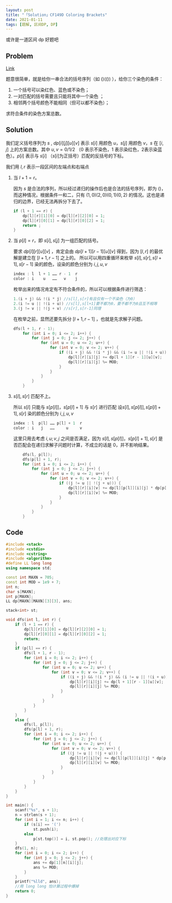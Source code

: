 ```yaml
---
layout: post
title: "「Solution」CF149D Coloring Brackets"
date: 2021-01-11
tags: [题解, 区间DP, DP]
---
```


或许是一道区间 dp 好题吧

<!-- more -->


## Problem

[Link](https://www.luogu.com.cn/problem/CF149D)

题意很简单，就是给你一串合法的括号序列（如 $()(())$ ），给你三个染色的条件：
1. 一个括号可以染红色、蓝色或不染色；
2. 一对匹配的括号需要且只能将其中一个染色 ；
3. 相邻两个括号颜色不能相同（但可以都不染色）；

求符合条件的染色方案总数。

## Solution

我们定义括号序列为 $s$ , $dp[i][j][u][v]$ 表示 $s[i]$ 用颜色 $u$，$s[j]$ 用颜色 $v$，$s$ 在 $[i,j]$ 上的方案总数。其中 $u,v=0/1/2$ （$0$ 表示不染色，$1$ 表示染红色，$2$表示染蓝色）。$p[i]$ 表示与 $s[i]$ （$s[i]$为正括号）匹配的反括号的下标。

我们用 $l,r$ 表示一段区间的左端点和右端点
1. 当 $l+1=r$。

	因为 $s$ 是合法的序列，所以经过递归的操作后也是合法的括号序列，即为 $()$，而这种情况，根据条件一和二，只有 $(1,0) (2,0) (0,1) (0,2)$ 的情况。这也是递归的边界，已经无法再拆分下去了。

	```cpp
	if (l + 1 == r) {
		dp[l][r][1][0] = dp[l][r][2][0] = 1;
		dp[l][r][0][1] = dp[l][r][0][2] = 1;
		return ;
	}
	```
2. 当 $p[l]=r$，即 $s[i],s[j]$ 为一组匹配的括号。

	要求 $dp[l][r][u][v]$ ，肯定会由 $dp[l+1][r-1][u][v]$ 得到，因为 $[l,r]$ 的最优解是建立在 $[l+1,r-1]$ 之上的。
	所以可以用四重循环来枚举 $s[l],s[r],s[l+1],s[r-1]$ 染的颜色，设染的颜色分别为 $i,j,u,v$

	```cpp
	index : l  l + 1 …… r - 1  r
	color : i    u   ……   v    j
	```
	枚举出来的情况肯定有不符合条件的，所以可以根据条件进行筛选：

	```cpp
	1.(i + j) && !(i * j) //s[l],s[r]有且仅有一个不染色（为0）
	2.(i != u || !(i + u)) //s[l],s[l+1]要不都为0，要不都不为0且互不相等
	3.(j != v || !(j + v) //s[r],s[r-1]同理
	```
	在枚举之前，显然还要先拆分 $[l+1,r-1]$ ，也就是先求解子问题。

	```cpp
	dfs(l + 1, r - 1);
        for (int i = 0; i <= 2; i++) {
            for (int j = 0; j <= 2; j++) {
                for (int u = 0; u <= 2; u++) {
                    for (int v = 0; v <= 2; v++) {
                        if ((i + j) && !(i * j) && (i != u || !(i + u)) && (j != v || !(j + v))) {
                            dp[l][r][i][j] += dp[l + 1][r - 1][u][v];
                            dp[l][r][i][j] %= MOD;
                        }
                    }
                }
            }
        }
	```
3. $s[l],s[r]$ 匹配不上。

	所以 $s[l]$ 只能与 $s[p[l]]$，$s[p[l]+1]$ 与 $s[r]$ 进行匹配
	设$s[l],s[p[l]],s[p[l]+1],s[r]$ 染的颜色分别为 $i,j,u,v$
	```cpp
	index : l  p[l] …… p[l] + 1  r
	color : i   j   ……     u     v
	```
	这里只用去考虑 $i,u;v,j$ 之间是否满足，因为 $s[l],s[p[l]]$，$s[p[l]+1],s[r]$ 是否匹配会在递归求解子问题时计算，不成立的话是 $0$，并不影响结果。

	```cpp
	    dfs(l, p[l]);
        dfs(p[l] + 1, r);
        for (int i = 0; i <= 2; i++) {
            for (int j = 0; j <= 2; j++) {
                for (int u = 0; u <= 2; u++) {
                    for (int v = 0; v <= 2; v++) {
                        if ((j != u || !(j + u))) {
                            dp[l][r][i][v] += dp[l][p[l]][i][j] * dp[p[l] + 1][r][u][v] % MOD;
                            dp[l][r][i][v] %= MOD;
                        }
                    }
                }
            }
        }
	```

## Code
```cpp
#include <stack>
#include <cstdio>
#include <cstring>
#include <algorithm>
#define LL long long
using namespace std;

const int MAXN = 705;
const int MOD = 1e9 + 7;
int n;
char s[MAXN];
int p[MAXN];
LL dp[MAXN][MAXN][3][3], ans;

stack<int> st;

void dfs(int l, int r) {
    if (l + 1 == r) {
        dp[l][r][1][0] = dp[l][r][2][0] = 1;
        dp[l][r][0][1] = dp[l][r][0][2] = 1;
        return;
    }
    if (p[l] == r) {
        dfs(l + 1, r - 1);
        for (int i = 0; i <= 2; i++) {
            for (int j = 0; j <= 2; j++) {
                for (int u = 0; u <= 2; u++) {
                    for (int v = 0; v <= 2; v++) {
                        if ((i + j) && !(i * j) && (i != u || !(i + u)) && (j != v || !(j + v))) {
                            dp[l][r][i][j] += dp[l + 1][r - 1][u][v];
                            dp[l][r][i][j] %= MOD;
                        }
                    }
                }
            }
        }
    } 
    else {
        dfs(l, p[l]);
        dfs(p[l] + 1, r);
        for (int i = 0; i <= 2; i++) {
            for (int j = 0; j <= 2; j++) {
                for (int u = 0; u <= 2; u++) {
                    for (int v = 0; v <= 2; v++) {
                        if ((j != u || !(j + u))) {
                            dp[l][r][i][v] += dp[l][p[l]][i][j] * dp[p[l] + 1][r][u][v] % MOD;
                            dp[l][r][i][v] %= MOD;
                        }
                    }
                }
            }
        }
    }
}

int main() {
    scanf("%s", s + 1);
    n = strlen(s + 1);
    for (int i = 1; i <= n; i++) {
        if (s[i] == '(')
            st.push(i);
        else
            p[st.top()] = i, st.pop(); //处理出对应下标
    }
    dfs(1, n);
    for (int i = 0; i <= 2; i++) {
        for (int j = 0; j <= 2; j++) {
            ans += dp[1][n][i][j];
            ans %= MOD;
        }
    }
    printf("%lld", ans);
    //用 long long 怕计算过程中爆掉 
    return 0;
}
```
